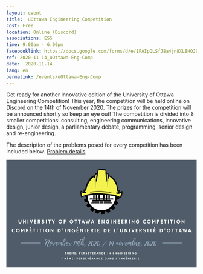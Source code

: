 ```yaml
---
layout: event
title:  uOttawa Engineering Competition
cost: Free
location: Online (Discord)
associations: ESS 
time: 9:00am - 6:00pm
facebooklink: https://docs.google.com/forms/d/e/1FAIpQLSfJ8a4jn8XL8HQJ9NUpO_eEjkxF2bYIb2p0gcU9W6p4xyQbMw/viewform?fbclid=IwAR1PFt7vWAT4ZWpaM6vDpj5r_9UlbezzLfKi7MWDVWZ_0PEfy9wJsp0MMoE
ref: 2020-11-14_uOttawa-Eng-Comp
date:  2020-11-14
lang: en
permalink: /events/uOttawa-Eng-Comp
---
```


Get ready for another innovative edition of the University of Ottawa Engineering Competition! This year, the competition will be held online on Discord on the 14th of November 2020. The prizes for the competition will be announced shortly so keep an eye out! The competition is divided into 8 smaller competitions: consulting, engineering communications, innovative design, junior design, a parliamentary debate, programming, senior design and re-engineering. 

The description of the problems posed for every competition has been included below.
[Problem details](https://docs.google.com/document/d/1uee-vdT5FuVlD812yM_9XjTOk7BhZwi6EgF3smlDRZ4/edit?usp=sharing)

<div style="text-align:center"><img src="../images/events/ess_eng_comp_2020.jpg"/></div>